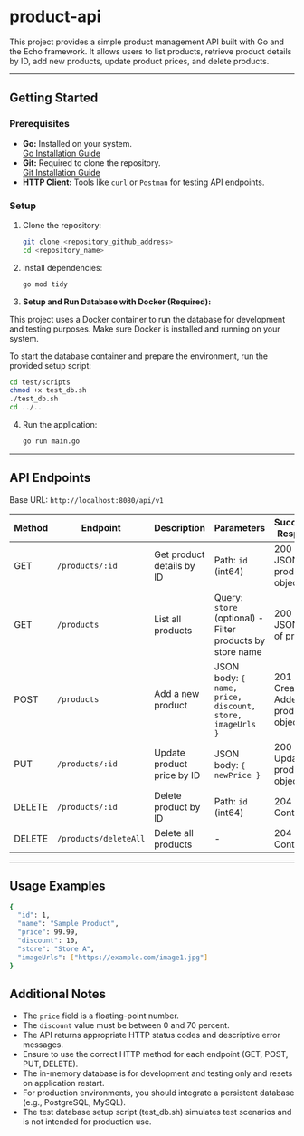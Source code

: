 # product-api

This project provides a simple product management API built with Go and the Echo framework. It allows users to list products, retrieve product details by ID, add new products, update product prices, and delete products.

---

## Getting Started

### Prerequisites

- **Go:** Installed on your system.  
  [Go Installation Guide](https://go.dev/dl/)
- **Git:** Required to clone the repository.  
  [Git Installation Guide](https://git-scm.com/downloads)
- **HTTP Client:** Tools like `curl` or `Postman` for testing API endpoints.

### Setup

1. Clone the repository:

    ```bash
    git clone <repository_github_address>
    cd <repository_name>
    ```

2. Install dependencies:

    ```bash
    go mod tidy
    ```

3. **Setup and Run Database with Docker (Required):**

This project uses a Docker container to run the database for development and testing purposes. Make sure Docker is installed and running on your system.

To start the database container and prepare the environment, run the provided setup script:

```bash
cd test/scripts
chmod +x test_db.sh
./test_db.sh
cd ../..
```

4. Run the application:

    ```bash
    go run main.go
    ```

---

## API Endpoints

Base URL: `http://localhost:8080/api/v1`

| Method | Endpoint                  | Description                     | Parameters                                                      | Successful Response                     |
|--------|---------------------------|---------------------------------|-----------------------------------------------------------------|----------------------------------------|
| GET    | `/products/:id`            | Get product details by ID       | Path: `id` (int64)                                              | 200 OK - JSON product object           |
| GET    | `/products`                | List all products                | Query: `store` (optional) - Filter products by store name       | 200 OK - JSON array of products        |
| POST   | `/products`                | Add a new product               | JSON body: `{ name, price, discount, store, imageUrls }`        | 201 Created - Added product object     |
| PUT    | `/products/:id`            | Update product price by ID      | JSON body: `{ newPrice }`                                       | 200 OK - Updated product object        |
| DELETE | `/products/:id`            | Delete product by ID            | Path: `id` (int64)                                              | 204 No Content                         |
| DELETE | `/products/deleteAll`      | Delete all products             | -                                                               | 204 No Content                         |

---

## Usage Examples


```bash
{
  "id": 1,
  "name": "Sample Product",
  "price": 99.99,
  "discount": 10,
  "store": "Store A",
  "imageUrls": ["https://example.com/image1.jpg"]
}

```

## Additional Notes

- The `price` field is a floating-point number.
- The `discount` value must be between 0 and 70 percent.
- The API returns appropriate HTTP status codes and descriptive error messages.
- Ensure to use the correct HTTP method for each endpoint (GET, POST, PUT, DELETE).
- The in-memory database is for development and testing only and resets on application restart.
- For production environments, you should integrate a persistent database (e.g., PostgreSQL, MySQL).
- The test database setup script (test_db.sh) simulates test scenarios and is not intended for production use.

